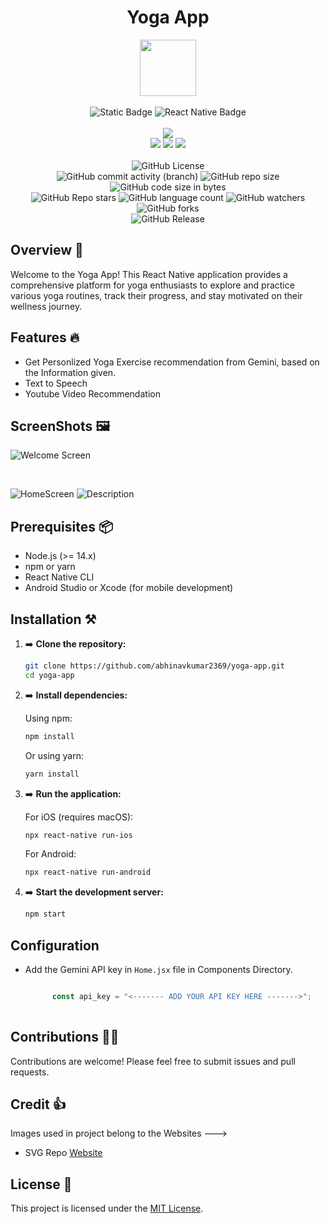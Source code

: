 <div align="center">
     <h1 align="center">Yoga App</h1>
     <img src="https://github.com/user-attachments/assets/bb4e673f-6e4a-4469-9bc9-1d61cd1069e4" height=90px width=90px/>
     <br/>
     <br/>
     <img alt="Static Badge" src="https://img.shields.io/badge/JavaScript-%23F7DF1E?style=for-the-badge&logo=javascript&logoColor=black">
     <img alt="React Native Badge" src="https://img.shields.io/badge/React%20Native-fc2803?style=for-the-badge&logo=react&logoColor=white">
     <br/>
     <br/>
     <!-- Open Source -->
     <img src="https://badges.frapsoft.com/os/v1/open-source.svg?v=103">
     <br/>
     <!-- Contributions -->
     <img src="https://img.shields.io/static/v1.svg?label=Contributions&message=Welcome&color=#013220">
     <!-- Built By -->
     <img src="https://img.shields.io/badge/Built%20by-Abhinav%20Kumar-0059b3">
     <!-- Maintained -->
     <img src="https://img.shields.io/static/v1.svg?label=Maintained&message=Yes&color=red">
     <br/>
     <!-- --------------------------------------------- -->
     <br/>
     <!-- License -->
     <img alt="GitHub License" src="https://img.shields.io/github/license/abhinavkumar2369/Yoga-App">
     <br/>
     <!-- Commit Count -->
     <img alt="GitHub commit activity (branch)" src="https://img.shields.io/github/commit-activity/t/abhinavkumar2369/Yoga-App/main">
     <!-- Repo Size -->
     <img alt="GitHub repo size" src="https://img.shields.io/github/repo-size/abhinavkumar2369/Yoga-App?style=flat&color=orange">
     <!-- Repo Code -->
     <img alt="GitHub code size in bytes" src="https://img.shields.io/github/languages/code-size/abhinavkumar2369/Yoga-App">
     <br/>
     <img alt="GitHub Repo stars" src="https://img.shields.io/github/stars/abhinavkumar2369/Yoga-App?style=flat&color=orange">
     <!-- Language Count -->
     <img alt="GitHub language count" src="https://img.shields.io/github/languages/count/abhinavkumar2369/Yoga-App">
     <!-- Watchers -->
     <img alt="GitHub watchers" src="https://img.shields.io/github/watchers/abhinavkumar2369/Yoga-App?style=flat">
     <!-- Forks -->
     <img alt="GitHub forks" src="https://img.shields.io/github/forks/abhinavkumar2369/Yoga-App?style=flat&color=orange">
     <br/>
     <img alt="GitHub Release" src="https://img.shields.io/github/v/release/abhinavkumar2369/Yoga-App">
</div>


<!------------------------------------------------->


## Overview 🌟

Welcome to the Yoga App! This React Native application provides a comprehensive platform for yoga enthusiasts to explore and practice various yoga routines, track their progress, and stay motivated on their wellness journey.


<!------------------------------------------------->


## Features 🔥

- Get Personlized Yoga Exercise recommendation from Gemini, based on the Information given.
- Text to Speech
- Youtube Video Recommendation


<!------------------------------------------------->


## ScreenShots 🖼️

![Welcome Screen](https://github.com/user-attachments/assets/e6f096f5-ec38-4235-b844-92e09c0b27f3)

<br/>

![HomeScreen](https://github.com/user-attachments/assets/86141797-e770-4f3a-90af-73d5b14f48ea)
![Description](https://github.com/user-attachments/assets/9af0a9f0-9457-40c4-9846-390ac04da90a)


<!------------------------------------------------->


## Prerequisites 📦

- Node.js (>= 14.x)
- npm or yarn
- React Native CLI
- Android Studio or Xcode (for mobile development)


<!------------------------------------------------->


## Installation ⚒️

1. ➡️ **Clone the repository:**

    ```bash
    git clone https://github.com/abhinavkumar2369/yoga-app.git
    cd yoga-app
    ```

2. ➡️ **Install dependencies:**

    Using npm:
    ```bash
    npm install
    ```

    Or using yarn:
    ```bash
    yarn install
    ```

3. ➡️ **Run the application:**

    For iOS (requires macOS):
    ```bash
    npx react-native run-ios
    ```

    For Android:
    ```bash
    npx react-native run-android
    ```

4. ➡️ **Start the development server:**

    ```bash
    npm start
    ```

<!------------------------------------------------->


## Configuration

- Add the Gemini API key in `Home.jsx` file in Components Directory.
  
  ```javascript
  
        const api_key = "<------- ADD YOUR API KEY HERE ------->";
        
  ```


<!------------------------------------------------->


## Contributions 🧑‍💻
Contributions are welcome! Please feel free to submit issues and pull requests.


<!------------------------------------------------->


## Credit 👍 
Images used in project belong to the Websites --->
- SVG Repo <a href="https://www.svgrepo.com/"> Website </a>


<!------------------------------------------------->


## License 🪪
This project is licensed under the [MIT License](LICENSE).

